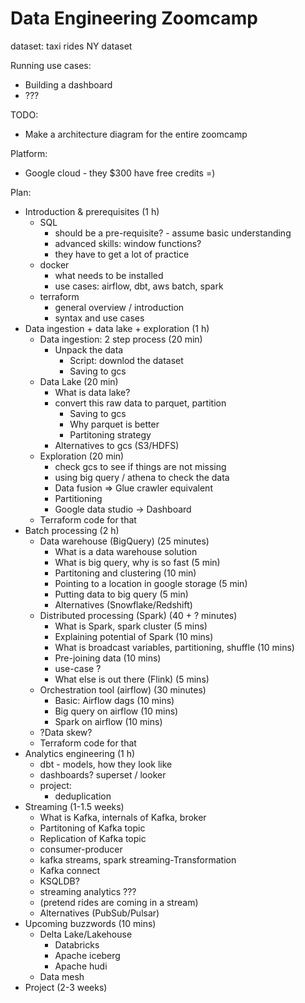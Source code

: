 # Data Engineering Zoomcamp

dataset: taxi rides NY dataset

Running use cases:

* Building a dashboard 
* ??? 

TODO:

* Make a architecture diagram for the entire zoomcamp


Platform:

* Google cloud - they $300 have free credits =)  

Plan:

* Introduction & prerequisites (1 h)
    * SQL
         * should be a pre-requisite? - assume basic understanding
         * advanced skills: window functions?
         * they have to get a lot of practice
    * docker
         * what needs to be installed
         * use cases: airflow, dbt, aws batch, spark 
    * terraform
         * general overview / introduction
         * syntax and use cases
* Data ingestion + data lake + exploration (1 h)
    * Data ingestion: 2 step process (20 min)
        * Unpack the data
             * Script: downlod the dataset 
             * Saving to gcs
    * Data Lake (20 min)
        * What is data lake?
        * convert this raw data to parquet, partition
            * Saving to gcs
            * Why parquet is better
            * Partitoning strategy
        * Alternatives to gcs (S3/HDFS)
    * Exploration (20 min)
        * check gcs to see if things are not missing
        * using big query / athena to check the data
        * Data fusion => Glue crawler equivalent
        * Partitioning
        * Google data studio -> Dashboard
    * Terraform code for that
* Batch processing (2 h)
    * Data warehouse (BigQuery) (25 minutes)
         * What is a data warehouse solution
         * What is big query, why is so fast  (5 min)
         * Partitoning and clustering (10 min)
         * Pointing to a location in google storage (5 min)
         * Putting data to big query (5 min)
         * Alternatives (Snowflake/Redshift)
    * Distributed processing (Spark) (40 + ? minutes)
         * What is Spark, spark cluster (5 mins)
         * Explaining potential of Spark (10 mins)
         * What is broadcast variables, partitioning, shuffle (10 mins)
         * Pre-joining data (10 mins)
         * use-case ?
         * What else is out there  (Flink) (5 mins)
    * Orchestration tool (airflow) (30 minutes)
         * Basic: Airflow dags (10 mins)
         * Big query on airflow (10 mins)
         * Spark on airflow (10 mins)
    * ?Data skew?
    * Terraform code for that
* Analytics engineering (1 h)
    * dbt - models, how they look like
    * dashboards? superset / looker
    * project:
         * deduplication
* Streaming (1-1.5 weeks)
    * What is Kafka, internals of Kafka, broker
    * Partitoning of Kafka topic
    * Replication of Kafka topic
    * consumer-producer
    * kafka streams, spark streaming-Transformation
    * Kafka connect
    * KSQLDB?
    * streaming analytics ???
    * (pretend rides are coming in a stream)
    * Alternatives (PubSub/Pulsar)
* Upcoming buzzwords (10 mins)
    * Delta Lake/Lakehouse
        * Databricks
        * Apache iceberg
        * Apache hudi
    * Data mesh
* Project (2-3 weeks)



